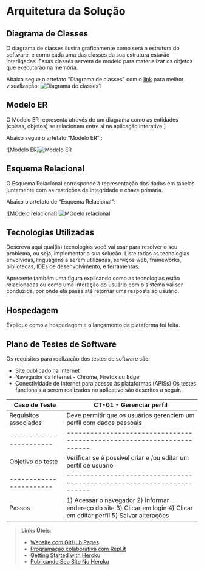 # Arquitetura da Solução
## Diagrama de Classes

O diagrama de classes ilustra graficamente como será a estrutura do software, e como cada uma das classes da sua estrutura estarão interligadas. Essas classes servem de modelo para materializar os objetos que executarão na memória.

Abaixo segue o artefato "Diagrama de classes" com o <a href="https://lucid.app/lucidchart/1bba0da7-32fe-40fd-8dbf-2c14d4b8db6a/edit?page=0_0&invitationId=inv_65939ec6-47e0-4ec0-bbb8-82891f6fd860#">link</a> para melhor visualização:
![Diagrama de classes1](https://user-images.githubusercontent.com/90878497/162346872-2ed7579c-a2d9-4911-b568-5435ba65a464.jpg)


## Modelo ER

O Modelo ER representa através de um diagrama como as entidades (coisas, objetos) se relacionam entre si na aplicação interativa.]

Abaixo segue o artefato “Modelo ER” :



![Modelo ER]![Modelo ER](https://user-images.githubusercontent.com/75712250/162589066-1bbaec46-c618-4541-8f95-0656c86a44a8.png)




## Esquema Relacional

O Esquema Relacional corresponde à representação dos dados em tabelas juntamente com as restrições de integridade e chave primária.
 
Abaixo o artefato  de “Esquema Relacional”:


![MOdelo relacional]
![MOdelo relacional](https://user-images.githubusercontent.com/75712250/162589524-5b5a7cb8-970d-475f-80c3-f87bb2d7e563.png)


## Tecnologias Utilizadas

Descreva aqui qual(is) tecnologias você vai usar para resolver o seu problema, ou seja, implementar a sua solução. Liste todas as tecnologias envolvidas, linguagens a serem utilizadas, serviços web, frameworks, bibliotecas, IDEs de desenvolvimento, e ferramentas.

Apresente também uma figura explicando como as tecnologias estão relacionadas ou como uma interação do usuário com o sistema vai ser conduzida, por onde ela passa até retornar uma resposta ao usuário.

## Hospedagem

Explique como a hospedagem e o lançamento da plataforma foi feita.

## Plano de Testes de Software

Os requisitos para realização dos testes de software são:
* Site publicado na Internet
* Navegador da Internet - Chrome, Firefox ou Edge
* Conectividade de Internet para acesso às plataformas (APISs)
Os testes funcionais a serem realizados no aplicativo são descritos a seguir.

| Caso de Teste | CT-01 - Gerenciar perfil |
|-----------------------|----------------------------------------------------------------------|
| Requisitos associados | Deve permitir que os usuários gerenciem um perfil com dados pessoais |
|-----------------------|----------------------------------------------------------------------|
| Objetivo do teste     | Verificar se é possível criar e /ou editar um perfil de usuário |
|-----------------------|----------------------------------------------------------------------|
| Passos                | 1) Acessar o navegador 2) Informar endereço do site 3) Clicar em login 4) Clicar em editar perfil 5) Salvar alterações |



> **Links Úteis**:
>
> - [Website com GitHub Pages](https://pages.github.com/)
> - [Programação colaborativa com Repl.it](https://repl.it/)
> - [Getting Started with Heroku](https://devcenter.heroku.com/start)
> - [Publicando Seu Site No Heroku](http://pythonclub.com.br/publicando-seu-hello-world-no-heroku.html)
